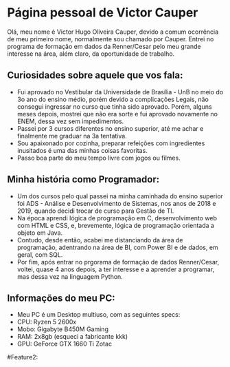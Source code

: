 # Página pessoal de Victor Cauper
Olá, meu nome é Victor Hugo Oliveira Cauper, devido a comum ocorrência de meu primeiro nome, normalmente
sou chamado por Cauper. Entrei no programa de formação em dados da Renner/Cesar pelo meu grande interesse na área, além
claro, da oportunidade de trabalho.

## Curiosidades sobre aquele que vos fala:
- Fui aprovado no Vestibular da Universidade de Brasília - UnB no meio do 3o ano do ensino médio, porém devido a complicações
Legais, não consegui ingressar no curso que tinha sido aprovado. Porém, alguns meses depois, mostrei que não era sorte e fui
aprovado novamente no ENEM, dessa vez sem impedimentos.
- Passei por 3 cursos diferentes no ensino superior, até me achar e finalmente me graduar na 3a tentativa.
- Sou apaixonado por cozinha, preparar refeições com ingredientes inusitados é uma das minhas coisas favoritas.
- Passo boa parte do meu tempo livre com jogos ou filmes.

## Minha história como Programador:
- Um dos cursos pelo qual passei na minha caminhada do ensino superior foi ADS - Análise e Desenvolvimento de Sistemas, nos
anos de 2018 e 2019, quando decidi trocar de curso para Gestão de TI.
- Na época aprendi lógica de programação em C, desenvolvimento web com HTML e CSS, e, brevemente, lógica de programação orientada a objeto em Java.
- Contudo, desde então, acabei me distanciando da área de programação, adentrando na área de BI, com Power BI e de dados, em
geral, com SQL.
- Por fim, após entrar no prgorama de formação de dados Renner/Cesar, voltei, quase 4 anos depois, a ter interesse e a 
aprender a programar, mas dessa vez na linguagem Python.
## Informações do meu PC:
- Meu PC é um Desktop multiuso, com as seguintes specs:
 - CPU: Ryzen 5 2600x
 - Mobo: Gigabyte B450M Gaming
 - RAM: 2x8gb (esqueci a fabricante kkk)
 - GPU: GeForce GTX 1660 Ti Zotac

#Feature2:
